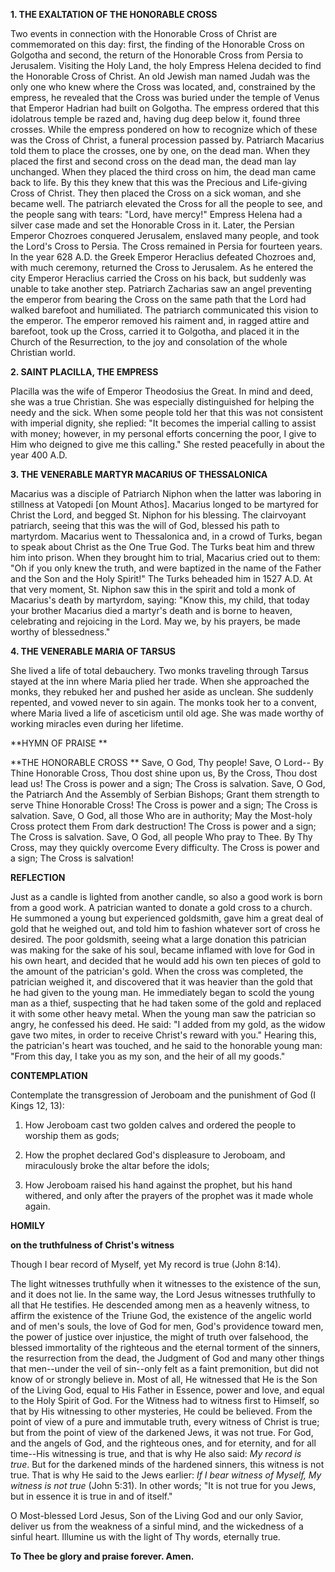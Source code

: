 
**1. THE EXALTATION OF THE HONORABLE CROSS**

Two events in connection with the Honorable Cross of Christ are commemorated on this day: first, the finding of the Honorable Cross on Golgotha and second, the return of the Honorable Cross from Persia to Jerusalem. Visiting the Holy Land, the holy Empress Helena decided to find the Honorable Cross of Christ. An old Jewish man named Judah was the only one who knew where the Cross was located, and, constrained by the empress, he revealed that the Cross was buried under the temple of Venus that Emperor Hadrian had built on Golgotha. The empress ordered that this idolatrous temple be razed and, having dug deep below it, found three crosses. While the empress pondered on how to recognize which of these was the Cross of Christ, a funeral procession passed by. Patriarch Macarius told them to place the crosses, one by one, on the dead man. When they placed the first and second cross on the dead man, the dead man lay unchanged. When they placed the third cross on him, the dead man came back to life. By this they knew that this was the Precious and Life-giving Cross of Christ. They then placed the Cross on a sick woman, and she became well. The patriarch elevated the Cross for all the people to see, and the people sang with tears: "Lord, have mercy!" Empress Helena had a silver case made and set the Honorable Cross in it. Later, the Persian Emperor Chozroes conquered Jerusalem, enslaved many people, and took the Lord's Cross to Persia. The Cross remained in Persia for fourteen years. In the year 628 A.D. the Greek Emperor Heraclius defeated Chozroes and, with much ceremony, returned the Cross to Jerusalem. As he entered the city Emperor Heraclius carried the Cross on his back, but suddenly was unable to take another step. Patriarch Zacharias saw an angel preventing the emperor from bearing the Cross on the same path that the Lord had walked barefoot and humiliated. The patriarch communicated this vision to the emperor. The emperor removed his raiment and, in ragged attire and barefoot, took up the Cross, carried it to Golgotha, and placed it in the Church of the Resurrection, to the joy and consolation of the whole Christian world.

**2. SAINT PLACILLA, THE EMPRESS**

Placilla was the wife of Emperor Theodosius the Great. In mind and deed, she was a true Christian. She was especially distinguished for helping the needy and the sick. When some people told her that this was not consistent with imperial dignity, she replied: "It becomes the imperial calling to assist with money; however, in my personal efforts concerning the poor, I give to Him who deigned to give me this calling." She rested peacefully in about the year 400 A.D.

**3. THE VENERABLE MARTYR MACARIUS OF THESSALONICA**

Macarius was a disciple of Patriarch Niphon when the latter was laboring in stillness at Vatopedi [on Mount Athos]. Macarius longed to be martyred for Christ the Lord, and begged St. Niphon for his blessing. The clairvoyant patriarch, seeing that this was the will of God, blessed his path to martyrdom. Macarius went to Thessalonica and, in a crowd of Turks, began to speak about Christ as the One True God. The Turks beat him and threw him into prison. When they brought him to trial, Macarius cried out to them: "Oh if you only knew the truth, and were baptized in the name of the Father and the Son and the Holy Spirit!" The Turks beheaded him in 1527 A.D. At that very moment, St. Niphon saw this in the spirit and told a monk of Macarius's death by martyrdom, saying: "Know this, my child, that today your brother Macarius died a martyr's death and is borne to heaven, celebrating and rejoicing in the Lord. May we, by his prayers, be made worthy of blessedness."

**4. THE VENERABLE MARIA OF TARSUS**

She lived a life of total debauchery. Two monks traveling through Tarsus stayed at the inn where Maria plied her trade. When she approached the monks, they rebuked her and pushed her aside as unclean. She suddenly repented, and vowed never to sin again. The monks took her to a convent, where Maria lived a life of asceticism until old age. She was made worthy of working miracles even during her lifetime.



**HYMN OF PRAISE
**

**THE HONORABLE CROSS
**
Save, O God, Thy people!
Save, O Lord--
By Thine Honorable Cross, Thou dost shine upon us,
By the Cross, Thou dost lead us!
The Cross is power and a sign;
The Cross is salvation.
Save, O God, the Patriarch
And the Assembly of Serbian Bishops;
Grant them strength to serve
Thine Honorable Cross!
The Cross is power and a sign;
The Cross is salvation.
Save, O God, all those
Who are in authority;
May the Most-holy Cross protect them
From dark destruction!
The Cross is power and a sign;
The Cross is salvation.
Save, O God, all people
Who pray to Thee.
By Thy Cross, may they quickly overcome
Every difficulty.
The Cross is power and a sign;
The Cross is salvation!


**REFLECTION**

Just as a candle is lighted from another candle, so also a good work is born from a good work. A patrician wanted to donate a gold cross to a church. He summoned a young but experienced goldsmith, gave him a great deal of gold that he weighed out, and told him to fashion whatever sort of cross he desired. The poor goldsmith, seeing what a large donation this patrician was making for the sake of his soul, became inflamed with love for God in his own heart, and decided that he would add his own ten pieces of gold to the amount of the patrician's gold. When the cross was completed, the patrician weighed it, and discovered that it was heavier than the gold that he had given to the young man. He immediately began to scold the young man as a thief, suspecting that he had taken some of the gold and replaced it with some other heavy metal. When the young man saw the patrician so angry, he confessed his deed. He said: "I added from my gold, as the widow gave two mites, in order to receive Christ's reward with you." Hearing this, the patrician's heart was touched, and he said to the honorable young man: "From this day, I take you as my son, and the heir of all my goods."



**CONTEMPLATION**

Contemplate the transgression of Jeroboam and the punishment of God (I Kings 12, 13):

1.  How Jeroboam cast two golden calves and ordered the people to worship them as gods;

1.  How the prophet declared God's displeasure to Jeroboam, and miraculously broke the altar before the idols;

1.  How Jeroboam raised his hand against the prophet, but his hand withered, and only after the prayers of the prophet was it made whole again.



**HOMILY**

**on the truthfulness of Christ's witness**

Though I bear record of Myself, yet My record is true (John 8:14).

The light witnesses truthfully when it witnesses to the existence of the sun, and it does not lie. In the same way, the Lord Jesus witnesses truthfully to all that He testifies. He descended among men as a heavenly witness, to affirm the existence of the Triune God, the existence of the angelic world and of men's souls, the love of God for men, God's providence toward men, the power of justice over injustice, the might of truth over falsehood, the blessed immortality of the righteous and the eternal torment of the sinners, the resurrection from the dead, the Judgment of God and many other things that men--under the veil of sin--only felt as a faint premonition, but did not know of or strongly believe in. Most of all, He witnessed that He is the Son of the Living God, equal to His Father in Essence, power and love, and equal to the Holy Spirit of God. For the Witness had to witness first to Himself, so that by His witnessing to other mysteries, He could be believed. From the point of view of a pure and immutable truth, every witness of Christ is true; but from the point of view of the darkened Jews, it was not true. For God, and the angels of God, and the righteous ones, and for eternity, and for all time--His witnessing is true, and that is why He also said: *My record is true*. But for the darkened minds of the hardened sinners, this witness is not true. That is why He said to the Jews earlier: *If I bear witness of Myself, My witness is not true* (John 5:31). In other words; "It is not true for you Jews, but in essence it is true in and of itself."

O Most-blessed Lord Jesus, Son of the Living God and our only Savior, deliver us from the weakness of a sinful mind, and the wickedness of a sinful heart. Illumine us with the light of Thy words, eternally true.

**To Thee be glory and praise forever. Amen.**
